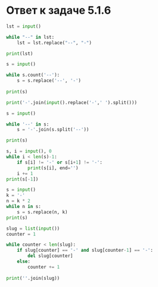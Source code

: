 # Ответ к задаче 5.1.6

```python
lst = input()

while "--" in lst:
    lst = lst.replace("--", "-")

print(lst)
```

```python
s = input()

while s.count('--'):
    s = s.replace('--', '-')
    
print(s)
```

```python
print('-'.join(input().replace('-',' ').split()))
```

```python
s = input()

while '--' in s:
    s = '-'.join(s.split('--'))

print(s)
```

```python
s, i = input(), 0
while i < len(s)-1:
    if s[i] != '-' or s[i+1] != '-':
        print(s[i], end='')
    i += 1
print(s[-1])
```

```python
s = input()
k = '-'
n = k * 2
while n in s:
    s = s.replace(n, k)
print(s)
```

```python
slug = list(input())
counter = 1

while counter < len(slug):
    if slug[counter] == '-' and slug[counter-1] == '-':
        del slug[counter]
    else:
        counter += 1
    
print(''.join(slug))
```
